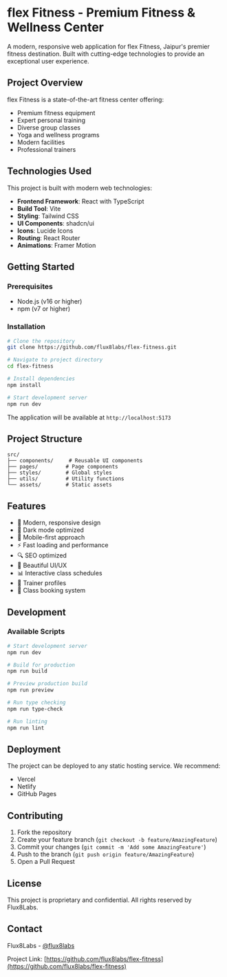 # flex Fitness - Premium Fitness & Wellness Center

A modern, responsive web application for flex Fitness, Jaipur's premier fitness destination. Built with cutting-edge technologies to provide an exceptional user experience.

## Project Overview

flex Fitness is a state-of-the-art fitness center offering:
- Premium fitness equipment
- Expert personal training
- Diverse group classes
- Yoga and wellness programs
- Modern facilities
- Professional trainers

## Technologies Used

This project is built with modern web technologies:

- **Frontend Framework**: React with TypeScript
- **Build Tool**: Vite
- **Styling**: Tailwind CSS
- **UI Components**: shadcn/ui
- **Icons**: Lucide Icons
- **Routing**: React Router
- **Animations**: Framer Motion

## Getting Started

### Prerequisites

- Node.js (v16 or higher)
- npm (v7 or higher)

### Installation

```sh
# Clone the repository
git clone https://github.com/flux8labs/flex-fitness.git

# Navigate to project directory
cd flex-fitness

# Install dependencies
npm install

# Start development server
npm run dev
```

The application will be available at `http://localhost:5173`

## Project Structure

```
src/
├── components/     # Reusable UI components
├── pages/         # Page components
├── styles/        # Global styles
├── utils/         # Utility functions
└── assets/        # Static assets
```

## Features

- 🎯 Modern, responsive design
- 🌙 Dark mode optimized
- 📱 Mobile-first approach
- ⚡ Fast loading and performance
- 🔍 SEO optimized
- 🎨 Beautiful UI/UX
- 📊 Interactive class schedules
- 👥 Trainer profiles
- 💪 Class booking system

## Development

### Available Scripts

```sh
# Start development server
npm run dev

# Build for production
npm run build

# Preview production build
npm run preview

# Run type checking
npm run type-check

# Run linting
npm run lint
```

## Deployment

The project can be deployed to any static hosting service. We recommend:

- Vercel
- Netlify
- GitHub Pages

## Contributing

1. Fork the repository
2. Create your feature branch (`git checkout -b feature/AmazingFeature`)
3. Commit your changes (`git commit -m 'Add some AmazingFeature'`)
4. Push to the branch (`git push origin feature/AmazingFeature`)
5. Open a Pull Request

## License

This project is proprietary and confidential. All rights reserved by Flux8Labs.

## Contact

Flux8Labs - [@flux8labs](https://twitter.com/flux8labs)

Project Link: [https://github.com/flux8labs/flex-fitness](https://github.com/flux8labs/flex-fitness)
